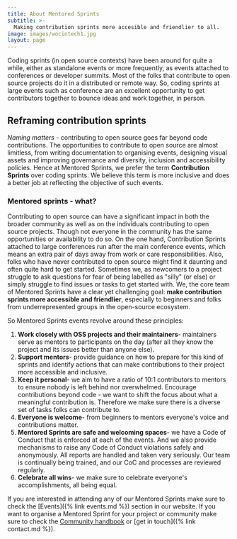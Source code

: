 ```yaml
---
title: About Mentored Sprints
subtitle: >-
  Making contribution sprints more accesible and friendlier to all.
image: images/wocintech1.jpg
layout: page
---
```


Coding sprints (in open source contexts) have been around for quite a while, either as standalone events or more frequently, as events attached to conferences or developer summits.
Most of the folks that contribute to open source projects do it in a distributed or remote way. So, coding sprints at large events such as conference are an excellent opportunity to get contributors together to bounce ideas and work together, in person.

## Reframing contribution sprints
*Naming matters* - contributing to open source goes far beyond code contributions. The opportunities to contribute to open source are almost limitless, from writing documentation to organising events, designing visual assets and improving governance and diversity, inclusion and accessibility policies. Hence at Mentored Sprints, we prefer the term **Contribution Sprints** over coding sprints. We believe this term is more inclusive and does a better job at reflecting the objective of such events.

### Mentored sprints - what?
Contributing to open source can have a significant impact in both the broader community as well as on the individuals contributing to open source projects.
Though not everyone in the community has the same opportunities or availability to do so. On the one hand, Contribution Sprints attached to large conferences run after the main conference events, which means an extra pair of days away from work or care responsibilities. Also, folks who have never contributed to open source might find it daunting and often quite hard to get started. Sometimes we, as newcomers to a project struggle to ask questions for fear of being labelled as "silly" (or else) or simply struggle to find issues or tasks to get started with. We, the core team of Mentored Sprints have a clear yet challenging goal:  **make contribution sprints more accessible and friendlier**, especially to beginners and folks from underrepresented groups in the open-source ecosystem.

So Mentored Sprints events revolve around these principles:

1. **Work closely with OSS projects and their maintainers**- maintainers serve as mentors to participants on the day (after all they know the project and its issues better than anyone else).
1. **Support mentors**- provide guidance on how to prepare for this kind of sprints and identify actions that can make contributions to their project more accessible and inclusive.
1. **Keep it personal**- we aim to have a ratio of 10:1 contributors to mentors to ensure nobody is left behind nor overwhelmed.
Encourage contributions beyond code - we want to shift the focus about what a meaningful contribution is. Therefore we make sure there is a diverse set of tasks folks can contribute to.
1. **Everyone is welcome**- from beginners to mentors everyone's voice and contributions matter.
1. **Mentored Sprints are safe and welcoming spaces**- we have a Code of Conduct that is enforced at each of the events. And we also provide mechanisms to raise any Code of Conduct violations safely and anonymously. All reports are handled and taken very seriously. Our team is continually being trained, and our CoC and processes are reviewed regularly.
1. **Celebrate all wins**- we make sure to celebrate everyone's accomplishments, all being equal.

If you are interested in attending any of our Mentored Sprints make sure to check the [Events]({% link events.md %}) section in our website.
  If you want to organise a Mentored Sprint for your project or community make sure to check the [Community handbook](https://www.mentored-sprints.dev) or [get in touch]({% link contact.md %}).